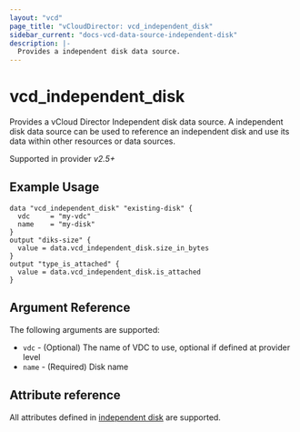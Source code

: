 ```yaml
---
layout: "vcd"
page_title: "vCloudDirector: vcd_independent_disk"
sidebar_current: "docs-vcd-data-source-independent-disk"
description: |-
  Provides a independent disk data source.
---
```


# vcd\_independent\_disk

Provides a vCloud Director Independent disk data source. A independent disk data source can be used to reference an independent disk and use its 
data within other resources or data sources.

Supported in provider *v2.5+*

## Example Usage

```hcl
data "vcd_independent_disk" "existing-disk" {
  vdc     = "my-vdc"
  name    = "my-disk"
}
output "diks-size" {
  value = data.vcd_independent_disk.size_in_bytes
}
output "type_is_attached" {
  value = data.vcd_independent_disk.is_attached
}
```

## Argument Reference

The following arguments are supported:

* `vdc` - (Optional) The name of VDC to use, optional if defined at provider level
* `name` - (Required) Disk name

## Attribute reference

All attributes defined in [independent disk](/docs/providers/vcd/r/independent_disk.html#attribute-reference) are supported.